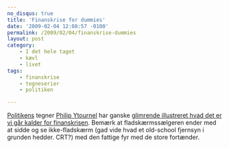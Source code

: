 ```yaml
---
no_disqus: true
title: 'Finanskrise for dummies'
date: '2009-02-04 12:08:57 -0100'
permalink: /2009/02/04/finanskrise-dummies
layout: post
category:
    - I det hele taget
    - kævl
    - livet
tags:
    - finanskrise
    - tegneserier
    - politiken

---
```

[Politikens](http://politiken.dk/ "Politiken.dk - det levende net") tegner [Philip Ytournel](http://politiken.dk/tegninger/tegner/philip/article328259.ece "Philip Ytournel - Politiken.dk") har ganske [glimrende illustreret hvad det er vi går kalder for finanskrisen](http://politiken.dk/fotografier/nyhederfoto/article575925.ece "Finanskrisen som tegneserie - Politiken.dk"). Bemærk at fladskærmssælgeren ender med at sidde og se ikke-fladskærm (gad vide hvad et old-school fjernsyn i grunden hedder. CRT?) med den fattige fyr med de store fortænder.
